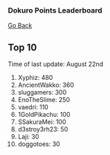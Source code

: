 ### Dokuro Points Leaderboard

[Go Back](index.md)

## Top 10

Time of last update: August 22nd

1. Xyphiz: 480
2. AncientWakko: 360
3. sluggamers: 300
4. EnoTheSlime: 250
5. vaedri: 110
6. 1GoldPikachu: 100
7. SSakuraMei: 100
8. d3stroy3rh23: 50
9. Laji: 30
10. doggotoes: 30
